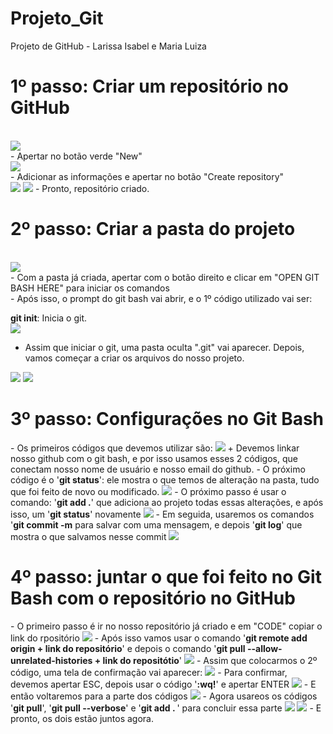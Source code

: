 # Projeto_Git
Projeto de GitHub - Larissa Isabel e Maria Luiza 

<h1>1º passo: Criar um repositório no GitHub </h1>
<br>
<img src = "https://github.com/MaluAlmeida/Projeto_Git/assets/150203502/7d6ca208-5f55-4ad1-8919-7e844ead4e4c.jpeg"> 
<br>
- Apertar no botão verde "New"
<br>
<img src ="https://github.com/MaluAlmeida/Projeto_Git/assets/150203502/859ae489-75ab-4247-b5ee-1e145bb0a0da.jpeg">
<br>
- Adicionar as informações e apertar no botão "Create repository"
 <br> 
<img src = "https://github.com/MaluAlmeida/Projeto_Git/assets/150203502/935bb63f-f12e-4ed0-92ba-19ef3a1339d9.jpeg">
<img src = "https://github.com/MaluAlmeida/Projeto_Git/assets/150203502/c2d158a0-7624-46a5-b55c-8442043dd0b4.jpeg">
- Pronto, repositório criado.
<br>
<h1>2º passo: Criar a pasta do projeto </h1>
<br>
<img src = "https://github.com/MaluAlmeida/Projeto_Git/assets/150203502/e29a41af-443b-4eda-9c48-c97c811f4392.jpeg">
<br>
- Com a pasta já criada, apertar com o botão direito e clicar em "OPEN GIT BASH HERE" para iniciar os comandos 
<br>
<img s-rc = "https://github.com/MaluAlmeida/Projeto_Git/assets/150203502/36a1a083-5357-468e-827a-14ede8481f8a2.jpeg">
<br>
- Após isso, o prompt do git bash vai abrir, e o 1º código utilizado vai ser: 

<b>git init</b>: Inicia o git. 
<br>
<img src = "https://github.com/MaluAlmeida/Projeto_Git/assets/150203502/7ef4848d-879a-460f-a275-286460a3006e.jpeg">
<br>
- Assim que iniciar o git, uma pasta oculta ".git" vai aparecer. Depois, vamos começar a criar os arquivos do nosso projeto.
<img src ="https://github.com/MaluAlmeida/Projeto_Git/assets/150203502/d741391d-c298-42f7-a00a-b3f141c6c50e.jpeg">
<img src ="https://github.com/MaluAlmeida/Projeto_Git/assets/150203502/ac945d84-d0bd-4b69-9410-27bf4915954b.jpeg">
<h1>3º passo: Configurações no Git Bash</h1>
- Os primeiros códigos que devemos utilizar são: 
<img src ="https://github.com/MaluAlmeida/Projeto_Git/assets/150203502/5ea67fd9-50cd-4e2f-bb53-e3971937bbbd.jpeg"> 
 + Devemos linkar nosso github com o git bash, e por isso usamos esses 2 códigos, que conectam nosso nome de usuário e nosso email do github. 
- O próximo código é o '<b>git status</b>': ele mostra o que temos de alteração na pasta, tudo que foi feito de novo ou modificado. 
<img src ="https://github.com/MaluAlmeida/Projeto_Git/assets/150203502/7b2699b7-36db-432a-91b7-2a99f4e7854d.jpeg">
- O próximo passo é usar o comando: '<b>git add .</b>' que adiciona ao projeto todas essas alterações, e após isso, um '<b>git status</b>' novamente
<img src ="https://github.com/MaluAlmeida/Projeto_Git/assets/150203502/23dbd074-2fac-4a5c-a2e5-4ed9fa66c6cd.jpeg">
- Em seguida, usaremos os comandos '<b>git commit -m</b> para salvar com uma mensagem, e depois '<b>git log</b>' que mostra o que salvamos nesse commit
<img src ="https://github.com/MaluAlmeida/Projeto_Git/assets/150203502/05e7a75f-bcb5-4b7e-8ca9-c49c1f2f59a0.jpeg">

<h1>4º passo: juntar o que foi feito no Git Bash com o repositório no GitHub</h1>
- O primeiro passo é ir no nosso repositório já criado e em "CODE" copiar o link do rpositório
<img src ="https://github.com/MaluAlmeida/Projeto_Git/assets/150203502/7e6cd402-b192-401a-b6aa-ef31c0c1a087.jpeg">
- Após isso vamos usar o comando '<b>git remote add origin + link do repositório</b>' e depois o comando '<b>git pull --allow-unrelated-histories + link do repositótio</b>'
<img src ="https://github.com/MaluAlmeida/Projeto_Git/assets/150203502/5c5fb5f3-3052-4c30-9686-12f7917e39c0.jpeg">
- Assim que colocarmos o 2º código, uma tela de confirmação vai aparecer:
<img src ="https://github.com/MaluAlmeida/Projeto_Git/assets/150203502/2bddec38-7093-4720-bbb3-84285f9cf7cf.jpeg">
- Para confirmar, devemos apertar ESC, depois usar o código '<b>:wq!</b>' e apertar ENTER
<img src ="https://github.com/MaluAlmeida/Projeto_Git/assets/150203502/0081df09-7038-480d-8e2e-dc8f7de89cbe.jpeg">
- E então voltaremos para a parte dos códigos
<img src ="https://github.com/MaluAlmeida/Projeto_Git/assets/150203502/d79c4516-7dcb-456b-9b01-5e1dddfae88b.jpeg">
- Agora usareos os códigos '<b>git pull</b>', '<b>git pull --verbose</b>' e '<b>git add . </b>' para concluir essa parte
<img src="https://github.com/MaluAlmeida/Projeto_Git/assets/150203502/d79c4516-7dcb-456b-9b01-5e1dddfae88b.jpeg">
<img src=".jpeg">
- E pronto, os dois estão juntos agora.
